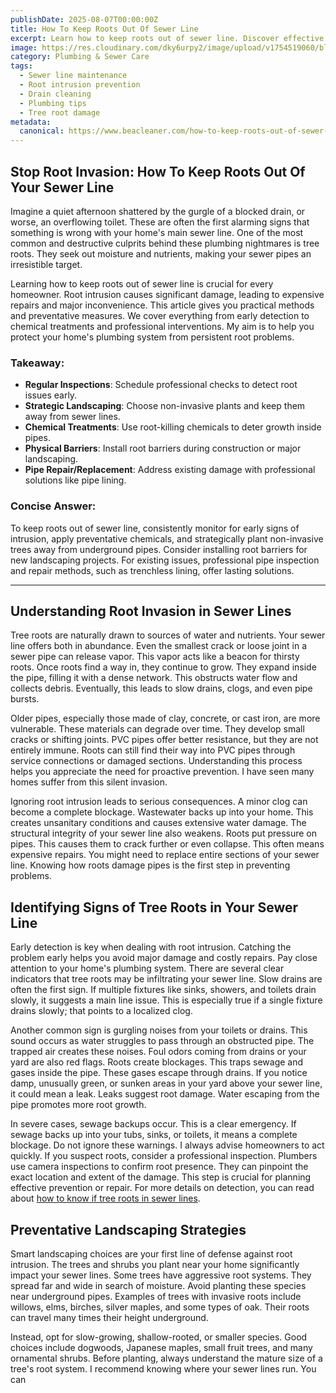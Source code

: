 ```yaml
---
publishDate: 2025-08-07T00:00:00Z
title: How To Keep Roots Out Of Sewer Line
excerpt: Learn how to keep roots out of sewer line. Discover effective strategies, from pipe repair to chemical treatments and professional inspections, to prevent costly clogs.
image: https://res.cloudinary.com/dky6urpy2/image/upload/v1754519060/blog_image_1754519060_unb2ha.webp
category: Plumbing & Sewer Care
tags:
  - Sewer line maintenance
  - Root intrusion prevention
  - Drain cleaning
  - Plumbing tips
  - Tree root damage
metadata:
  canonical: https://www.beacleaner.com/how-to-keep-roots-out-of-sewer-line
---
```


## Stop Root Invasion: How To Keep Roots Out Of Your Sewer Line

Imagine a quiet afternoon shattered by the gurgle of a blocked drain, or worse, an overflowing toilet. These are often the first alarming signs that something is wrong with your home's main sewer line. One of the most common and destructive culprits behind these plumbing nightmares is tree roots. They seek out moisture and nutrients, making your sewer pipes an irresistible target.

Learning how to keep roots out of sewer line is crucial for every homeowner. Root intrusion causes significant damage, leading to expensive repairs and major inconvenience. This article gives you practical methods and preventative measures. We cover everything from early detection to chemical treatments and professional interventions. My aim is to help you protect your home's plumbing system from persistent root problems.

### Takeaway:

*   **Regular Inspections**: Schedule professional checks to detect root issues early.
*   **Strategic Landscaping**: Choose non-invasive plants and keep them away from sewer lines.
*   **Chemical Treatments**: Use root-killing chemicals to deter growth inside pipes.
*   **Physical Barriers**: Install root barriers during construction or major landscaping.
*   **Pipe Repair/Replacement**: Address existing damage with professional solutions like pipe lining.

### Concise Answer:

To keep roots out of sewer line, consistently monitor for early signs of intrusion, apply preventative chemicals, and strategically plant non-invasive trees away from underground pipes. Consider installing root barriers for new landscaping projects. For existing issues, professional pipe inspection and repair methods, such as trenchless lining, offer lasting solutions.

---

## Understanding Root Invasion in Sewer Lines

Tree roots are naturally drawn to sources of water and nutrients. Your sewer line offers both in abundance. Even the smallest crack or loose joint in a sewer pipe can release vapor. This vapor acts like a beacon for thirsty roots. Once roots find a way in, they continue to grow. They expand inside the pipe, filling it with a dense network. This obstructs water flow and collects debris. Eventually, this leads to slow drains, clogs, and even pipe bursts.

Older pipes, especially those made of clay, concrete, or cast iron, are more vulnerable. These materials can degrade over time. They develop small cracks or shifting joints. PVC pipes offer better resistance, but they are not entirely immune. Roots can still find their way into PVC pipes through service connections or damaged sections. Understanding this process helps you appreciate the need for proactive prevention. I have seen many homes suffer from this silent invasion.

Ignoring root intrusion leads to serious consequences. A minor clog can become a complete blockage. Wastewater backs up into your home. This creates unsanitary conditions and causes extensive water damage. The structural integrity of your sewer line also weakens. Roots put pressure on pipes. This causes them to crack further or even collapse. This often means expensive repairs. You might need to replace entire sections of your sewer line. Knowing how roots damage pipes is the first step in preventing problems.

## Identifying Signs of Tree Roots in Your Sewer Line

Early detection is key when dealing with root intrusion. Catching the problem early helps you avoid major damage and costly repairs. Pay close attention to your home's plumbing system. There are several clear indicators that tree roots may be infiltrating your sewer line. Slow drains are often the first sign. If multiple fixtures like sinks, showers, and toilets drain slowly, it suggests a main line issue. This is especially true if a single fixture drains slowly; that points to a localized clog.

Another common sign is gurgling noises from your toilets or drains. This sound occurs as water struggles to pass through an obstructed pipe. The trapped air creates these noises. Foul odors coming from drains or your yard are also red flags. Roots create blockages. This traps sewage and gases inside the pipe. These gases escape through drains. If you notice damp, unusually green, or sunken areas in your yard above your sewer line, it could mean a leak. Leaks suggest root damage. Water escaping from the pipe promotes more root growth.

In severe cases, sewage backups occur. This is a clear emergency. If sewage backs up into your tubs, sinks, or toilets, it means a complete blockage. Do not ignore these warnings. I always advise homeowners to act quickly. If you suspect roots, consider a professional inspection. Plumbers use camera inspections to confirm root presence. They can pinpoint the exact location and extent of the damage. This step is crucial for planning effective prevention or repair. For more details on detection, you can read about [how to know if tree roots in sewer lines](https://beacleaner.com/how-to-know-if-tree-roots-in-sewer-lines).

## Preventative Landscaping Strategies

Smart landscaping choices are your first line of defense against root intrusion. The trees and shrubs you plant near your home significantly impact your sewer lines. Some trees have aggressive root systems. They spread far and wide in search of moisture. Avoid planting these species near underground pipes. Examples of trees with invasive roots include willows, elms, birches, silver maples, and some types of oak. Their roots can travel many times their height underground.

Instead, opt for slow-growing, shallow-rooted, or smaller species. Good choices include dogwoods, Japanese maples, small fruit trees, and many ornamental shrubs. Before planting, always understand the mature size of a tree's root system. I recommend knowing where your sewer lines run. You can